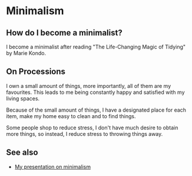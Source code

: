 # Minimalism

## How do I become a minimalist?

I become a minimalist after reading "The Life-Changing Magic of
Tidying" by Marie Kondo.

## On Processions

I own a small amount of things, more importantly, all of them are my
favourites. This leads to me being constantly happy and satisfied with my
living spaces.

Because of the small amount of things, I have a designated place for each
item, make my home easy to clean and to find things.

Some people shop to reduce stress, I don't have much desire to obtain more
things, so instead, I reduce stress to throwing things away.

## See also

- [My presentation on minimalism](https://www.bilibili.com/video/BV1u54y1x7zF)
